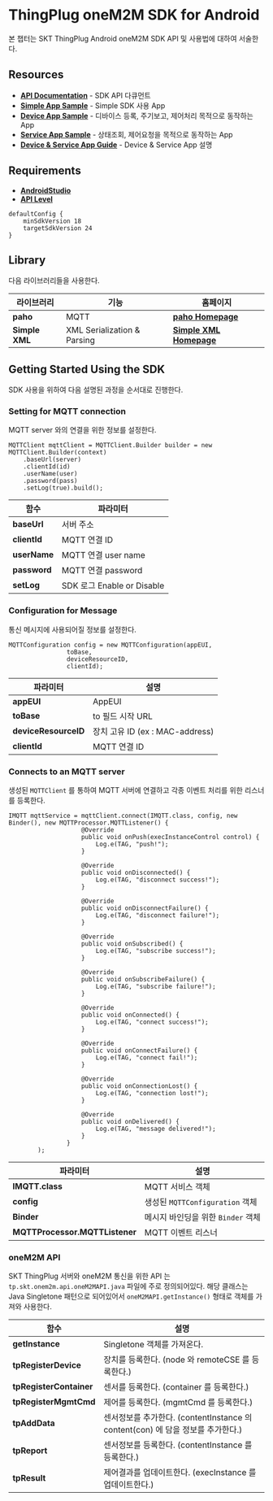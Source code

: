 ThingPlug oneM2M SDK for Android
===
본 챕터는 SKT ThingPlug Android oneM2M SDK API 및 사용법에 대하여 서술한다.

## Resources
* **[API Documentation](http://sobhamo.github.io/hello-world/)** - SDK API 다큐먼트
* **[Simple App Sample](https://github.com/sobhamo1/SDK)** - Simple SDK 사용 App
* **[Device App Sample](https://github.com/sobhamo1/SDK)** - 디바이스 등록, 주기보고, 제어처리 목적으로 동작하는 App 
* **[Service App Sample](https://github.com/sobhamo1/SDK)** - 상태조회, 제어요청을 목적으로 동작하는 App
* **[Device & Service App Guide](https://github.com/sobhamo/hello-world/blob/master/SDK/Android/Sample_App.md)** - Device & Service App 설명

## Requirements
* **[AndroidStudio](https://developer.android.com/studio/index.html)**
* **[API Level](https://developer.android.com/guide/topics/manifest/uses-sdk-element.html)**

```
defaultConfig {
	minSdkVersion 18
	targetSdkVersion 24
}
```

## Library
다음 라이브러리들을 사용한다.

라이브러리 | 기능 | 홈페이지
------------ | ------------- | -------------
__paho__ | MQTT | **[paho Homepage](https://eclipse.org/paho/)**
__Simple XML__ | XML Serialization & Parsing | **[Simple XML Homepage](http://simple.sourceforge.net/)**

## Getting Started Using the SDK
SDK 사용을 위하여 다음 설명된 과정을 순서대로 진행한다.

### Setting for MQTT connection
MQTT server 와의 연결을 위한 정보를 설정한다.
```
MQTTClient mqttClient = MQTTClient.Builder builder = new MQTTClient.Builder(context)
	.baseUrl(server)
	.clientId(id)
	.userName(user)
	.password(pass)
	.setLog(true).build();
```
함수 | 파라미터
------------ | -------------
__baseUrl__ | 서버 주소
__clientId__ | MQTT 연결 ID
__userName__ | MQTT 연결 user name
__password__ | MQTT 연결 password
__setLog__ | SDK 로그 Enable or Disable

### Configuration for Message
통신 메시지에 사용되어질 정보를 설정한다.
```
MQTTConfiguration config = new MQTTConfiguration(appEUI,
                toBase,
                deviceResourceID,
                clientId);
```
파라미터 | 설명
------------ | -------------
__appEUI__ | AppEUI
__toBase__ | to 필드 시작 URL
__deviceResourceID__ | 장치 고유 ID (ex : MAC-address) 
__clientId__ | MQTT 연결 ID

### Connects to an MQTT server
생성된 `MQTTClient` 를 통하여 MQTT 서버에 연결하고 각종 이벤트 처리를 위한 리스너를 등록한다.
```
IMQTT mqttService = mqttClient.connect(IMQTT.class, config, new Binder(), new MQTTProcessor.MQTTListener() {
                    @Override
                    public void onPush(execInstanceControl control) {
                        Log.e(TAG, "push!");
                    }

                    @Override
                    public void onDisconnected() {
                        Log.e(TAG, "disconnect success!");
                    }

                    @Override
                    public void onDisconnectFailure() {
                        Log.e(TAG, "disconnect failure!");
                    }

                    @Override
                    public void onSubscribed() {
                        Log.e(TAG, "subscribe success!");
                    }

                    @Override
                    public void onSubscribeFailure() {
                        Log.e(TAG, "subscribe failure!");
                    }

                    @Override
                    public void onConnected() {
                        Log.e(TAG, "connect success!");
                    }

                    @Override
                    public void onConnectFailure() {
                        Log.e(TAG, "connect fail!");
                    }

                    @Override
                    public void onConnectionLost() {
                        Log.e(TAG, "connection lost!");
                    }

                    @Override
                    public void onDelivered() {
                        Log.e(TAG, "message delivered!");
                    }
                }
        );
```
파라미터 | 설명
------------ | -------------
__IMQTT.class__ | MQTT 서비스 객체
__config__ | 생성된 `MQTTConfiguration` 객체
__Binder__ | 메시지 바인딩을 위한 `Binder` 객체
__MQTTProcessor.MQTTListener__ | MQTT 이벤트 리스너

### oneM2M API 
SKT ThingPlug 서버와 oneM2M 통신을 위한 API 는 `tp.skt.onem2m.api.oneM2MAPI.java` 파일에 주로 정의되어있다.
해당 클래스는 Java Singletone 패턴으로 되어있어서 `oneM2MAPI.getInstance()` 형태로 객체를 가져와 사용한다.

함수 | 설명
------------ | -------------
__getInstance__ | Singletone 객체를 가져온다.
__tpRegisterDevice__ | 장치를 등록한다. (node 와 remoteCSE 를 등록한다.)
__tpRegisterContainer__ | 센서를 등록한다. (container 를 등록한다.)
__tpRegisterMgmtCmd__ | 제어를 등록한다. (mgmtCmd 를 등록한다.)
__tpAddData__ | 센서정보를 추가한다. (contentInstance 의 content(con) 에 담을 정보를 추가한다.)
__tpReport__ | 센서정보를 등록한다. (contentInstance 를 등록한다.)
__tpResult__ | 제어결과를 업데이트한다. (execInstance 를 업데이트한다.)

